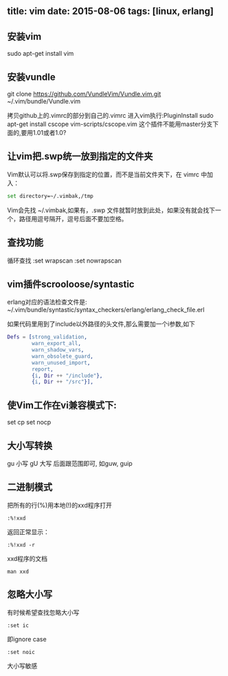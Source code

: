 title: vim
date: 2015-08-06
tags: [linux, erlang]
---
## 安装vim
sudo apt-get install vim

## 安装vundle
git clone https://github.com/VundleVim/Vundle.vim.git ~/.vim/bundle/Vundle.vim

拷贝github上的.vimrc的部分到自己的.vimrc
进入vim执行:PluginInstall
sudo apt-get install cscope
vim-scripts/cscope.vim 这个插件不能用master分支下面的,要用1.01或者1.0?

## 让vim把.swp统一放到指定的文件夹
Vim默认可以将.swp保存到指定的位置，而不是当前文件夹下，在 vimrc 中加入：
```bash
set directory=~/.vimbak,/tmp
```
Vim会先找 ~/.vimbak,如果有，.swp 文件就暂时放到此处，如果没有就会找下一个，路径用逗号隔开，逗号后面不要加空格。

## 查找功能
循环查找
:set wrapscan
:set nowrapscan

## vim插件scrooloose/syntastic
erlang对应的语法检查文件是:
~/.vim/bundle/syntastic/syntax_checkers/erlang/erlang_check_file.erl

如果代码里用到了include以外路径的头文件,那么需要加一个i参数,如下
```erlang
Defs = [strong_validation,
        warn_export_all,
        warn_shadow_vars,
        warn_obsolete_guard,
        warn_unused_import,
        report,
        {i, Dir ++ "/include"},
        {i, Dir ++ "/src"}],
```

## 使Vim工作在vi兼容模式下:
set cp
set nocp

## 大小写转换
gu 小写
gU 大写
后面跟范围即可, 如guw, guip

## 二进制模式

把所有的行(%)用本地(!)的xxd程序打开
```
:%!xxd
```

返回正常显示： 
```
:%!xxd -r 
```

xxd程序的文档
```
man xxd
```

## 忽略大小写
有时候希望查找忽略大小写
```
:set ic
```
即ignore case
```
:set noic
```
大小写敏感

